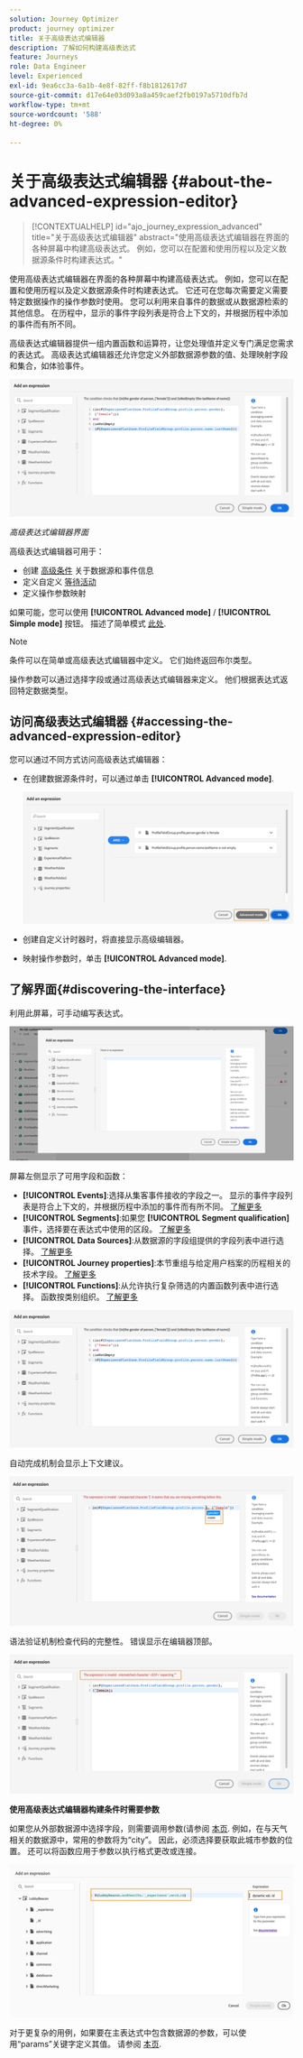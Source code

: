 ```yaml
---
solution: Journey Optimizer
product: journey optimizer
title: 关于高级表达式编辑器
description: 了解如何构建高级表达式
feature: Journeys
role: Data Engineer
level: Experienced
exl-id: 9ea6cc3a-6a1b-4e8f-82ff-f8b1812617d7
source-git-commit: d17e64e03d093a8a459caef2fb0197a5710dfb7d
workflow-type: tm+mt
source-wordcount: '588'
ht-degree: 0%

---
```


# 关于高级表达式编辑器 {#about-the-advanced-expression-editor}

>[!CONTEXTUALHELP]
>id="ajo_journey_expression_advanced"
>title="关于高级表达式编辑器"
>abstract="使用高级表达式编辑器在界面的各种屏幕中构建高级表达式。 例如，您可以在配置和使用历程以及定义数据源条件时构建表达式。"

使用高级表达式编辑器在界面的各种屏幕中构建高级表达式。 例如，您可以在配置和使用历程以及定义数据源条件时构建表达式。
它还可在您每次需要定义需要特定数据操作的操作参数时使用。 您可以利用来自事件的数据或从数据源检索的其他信息。 在历程中，显示的事件字段列表是符合上下文的，并根据历程中添加的事件而有所不同。

高级表达式编辑器提供一组内置函数和运算符，让您处理值并定义专门满足您需求的表达式。 高级表达式编辑器还允许您定义外部数据源参数的值、处理映射字段和集合，如体验事件。

![](../assets/journey65.png)

_高级表达式编辑器界面_

高级表达式编辑器可用于：

* 创建 [高级条件](../condition-activity.md#about_condition) 关于数据源和事件信息
* 定义自定义 [等待活动](../wait-activity.md#custom)
* 定义操作参数映射

如果可能，您可以使用 **[!UICONTROL Advanced mode]** / **[!UICONTROL Simple mode]** 按钮。 描述了简单模式 [此处](../condition-activity.md#about_condition).

>[!NOTE]
>
>条件可以在简单或高级表达式编辑器中定义。 它们始终返回布尔类型。
>
>操作参数可以通过选择字段或通过高级表达式编辑器来定义。 他们根据表达式返回特定数据类型。

## 访问高级表达式编辑器 {#accessing-the-advanced-expression-editor}

您可以通过不同方式访问高级表达式编辑器：

* 在创建数据源条件时，可以通过单击 **[!UICONTROL Advanced mode]**.

   ![](../assets/journeyuc2_33.png)

* 创建自定义计时器时，将直接显示高级编辑器。
* 映射操作参数时，单击 **[!UICONTROL Advanced mode]**.

## 了解界面{#discovering-the-interface}

利用此屏幕，可手动编写表达式。

![](../assets/journey70.png)

屏幕左侧显示了可用字段和函数：

* **[!UICONTROL Events]**:选择从集客事件接收的字段之一。 显示的事件字段列表是符合上下文的，并根据历程中添加的事件而有所不同。 [了解更多](../../event/about-events.md)
* **[!UICONTROL Segments]**:如果您 **[!UICONTROL Segment qualification]** 事件，选择要在表达式中使用的区段。 [了解更多](../condition-activity.md#using-a-segment)
* **[!UICONTROL Data Sources]**:从数据源的字段组提供的字段列表中进行选择。 [了解更多](../../datasource/about-data-sources.md)
* **[!UICONTROL Journey properties]**:本节重组与给定用户档案的历程相关的技术字段。 [了解更多](journey-properties.md)
* **[!UICONTROL Functions]**:从允许执行复杂筛选的内置函数列表中进行选择。 函数按类别组织。 [了解更多](functions.md)

![](../assets/journey65.png)

自动完成机制会显示上下文建议。

![](../assets/journey68.png)

语法验证机制检查代码的完整性。 错误显示在编辑器顶部。

![](../assets/journey69.png)

**使用高级表达式编辑器构建条件时需要参数**

如果您从外部数据源中选择字段，则需要调用参数(请参阅 [本页](../../datasource/external-data-sources.md). 例如，在与天气相关的数据源中，常用的参数将为“city”。 因此，必须选择要获取此城市参数的位置。 还可以将函数应用于参数以执行格式更改或连接。

![](../assets/journeyuc2_19.png)

对于更复杂的用例，如果要在主表达式中包含数据源的参数，可以使用“params”关键字定义其值。 请参阅 [本页](../expression/field-references.md).
